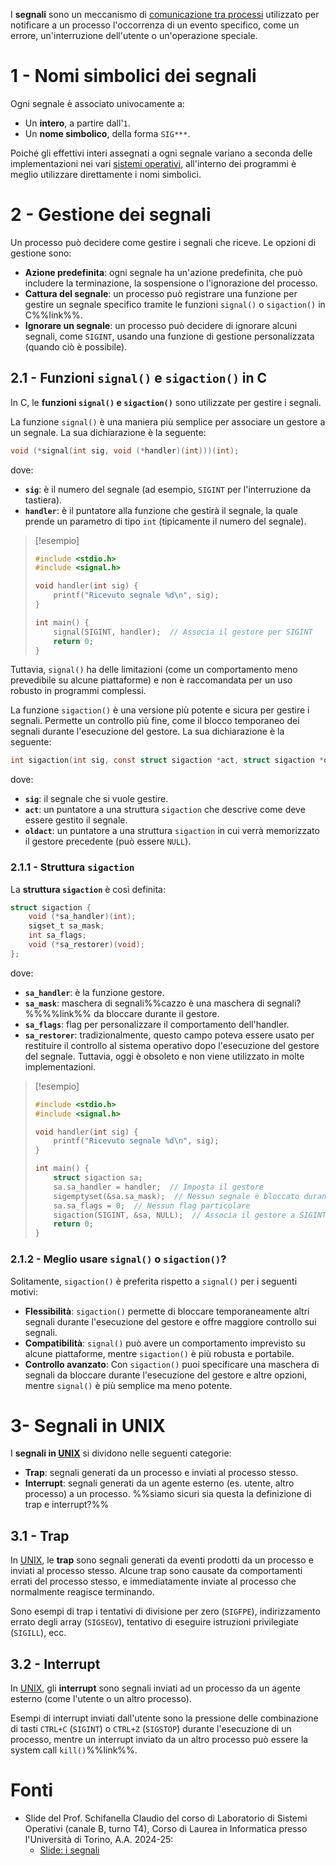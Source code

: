 I **segnali** sono un meccanismo di [comunicazione tra processi](Processi.md#7%20-%20Comunicazione%20tra%20processi%20(IPC)) utilizzato per notificare a un processo l'occorrenza di un evento specifico, come un errore, un'interruzione dell'utente o un'operazione speciale.

# 1 - Nomi simbolici dei segnali

Ogni segnale è associato univocamente a:
- Un **intero**, a partire dall'`1`.
- Un **nome simbolico**, della forma `SIG***`.

Poiché gli effettivi interi assegnati a ogni segnale variano a seconda delle implementazioni nei vari [sistemi operativi](Sistema%20operativo.md), all'interno dei programmi è meglio utilizzare direttamente i nomi simbolici.

# 2 - Gestione dei segnali

Un processo può decidere come gestire i segnali che riceve. Le opzioni di gestione sono:
- **Azione predefinita**: ogni segnale ha un'azione predefinita, che può includere la terminazione, la sospensione o l'ignorazione del processo.
- **Cattura del segnale**: un processo può registrare una funzione per gestire un segnale specifico tramite le funzioni `signal()` o `sigaction()` in C%%link%%.
- **Ignorare un segnale**: un processo può decidere di ignorare alcuni segnali, come `SIGINT`, usando una funzione di gestione personalizzata (quando ciò è possibile).

## 2.1 - Funzioni `signal()` e `sigaction()` in C

In C, le **funzioni `signal()` e `sigaction()`** sono utilizzate per gestire i segnali.

La funzione `signal()` è una maniera più semplice per associare un gestore a un segnale. La sua dichiarazione è la seguente:
```c
void (*signal(int sig, void (*handler)(int)))(int);
```
dove:
- **`sig`**: è il numero del segnale (ad esempio, `SIGINT` per l'interruzione da tastiera).
- **`handler`**: è il puntatore alla funzione che gestirà il segnale, la quale prende un parametro di tipo `int` (tipicamente il numero del segnale).

> [!esempio]
> ```c
> #include <stdio.h>
> #include <signal.h>
> 
> void handler(int sig) {
>     printf("Ricevuto segnale %d\n", sig);
> }
> 
> int main() {
>     signal(SIGINT, handler);  // Associa il gestore per SIGINT
>     return 0;
> }
> ```

Tuttavia, `signal()` ha delle limitazioni (come un comportamento meno prevedibile su alcune piattaforme) e non è raccomandata per un uso robusto in programmi complessi.

La funzione `sigaction()` è una versione più potente e sicura per gestire i segnali. Permette un controllo più fine, come il blocco temporaneo dei segnali durante l'esecuzione del gestore. La sua dichiarazione è la seguente:
```c
int sigaction(int sig, const struct sigaction *act, struct sigaction *oldact);
```
dove:
- **`sig`**: il segnale che si vuole gestire.
- **`act`**: un puntatore a una struttura `sigaction` che descrive come deve essere gestito il segnale.
- **`oldact`**: un puntatore a una struttura `sigaction` in cui verrà memorizzato il gestore precedente (può essere `NULL`).

### 2.1.1 - Struttura `sigaction`

La **struttura `sigaction`** è così definita:
```c
struct sigaction {
    void (*sa_handler)(int);
    sigset_t sa_mask;
    int sa_flags;
    void (*sa_restorer)(void);
};
```
dove:
- **`sa_handler`**: è la funzione gestore.
- **`sa_mask`**: maschera di segnali%%cazzo è una maschera di segnali?%%%%link%% da bloccare durante il gestore.
- **`sa_flags`**: flag per personalizzare il comportamento dell'handler.
- **`sa_restorer`**: tradizionalmente, questo campo poteva essere usato per restituire il controllo al sistema operativo dopo l'esecuzione del gestore del segnale. Tuttavia, oggi è obsoleto e non viene utilizzato in molte implementazioni.

> [!esempio]
> ```c
> #include <stdio.h>
> #include <signal.h>
> 
> void handler(int sig) {
>     printf("Ricevuto segnale %d\n", sig);
> }
> 
> int main() {
>     struct sigaction sa;
>     sa.sa_handler = handler;  // Imposta il gestore
>     sigemptyset(&sa.sa_mask);  // Nessun segnale è bloccato durante l'esecuzione
>     sa.sa_flags = 0;  // Nessun flag particolare
>     sigaction(SIGINT, &sa, NULL);  // Associa il gestore a SIGINT
>     return 0;
> }
> ```

### 2.1.2 - Meglio usare `signal()` o `sigaction()`?

Solitamente, `sigaction()` è preferita rispetto a `signal()` per i seguenti motivi:
- **Flessibilità**: `sigaction()` permette di bloccare temporaneamente altri segnali durante l'esecuzione del gestore e offre maggiore controllo sui segnali.
- **Compatibilità**: `signal()` può avere un comportamento imprevisto su alcune piattaforme, mentre `sigaction()` è più robusta e portabile.
- **Controllo avanzato**: Con `sigaction()` puoi specificare una maschera di segnali da bloccare durante l'esecuzione del gestore e altre opzioni, mentre `signal()` è più semplice ma meno potente.

# 3- Segnali in UNIX

I **segnali in [UNIX](UNIX.md)** si dividono nelle seguenti categorie:
- **Trap**: segnali generati da un processo e inviati al processo stesso.
- **Interrupt**: segnali generati da un agente esterno (es. utente, altro processo) a un processo.
%%siamo sicuri sia questa la definizione di trap e interrupt?%%

## 3.1 - Trap

In [UNIX](UNIX.md), le **trap** sono segnali generati da eventi prodotti da un processo e inviati al processo stesso. Alcune trap sono causate da comportamenti errati del processo stesso, e immediatamente inviate al processo che normalmente reagisce terminando.

Sono esempi di trap i tentativi di divisione per zero (`SIGFPE`), indirizzamento errato degli array (`SIGSEGV`), tentativo di eseguire istruzioni privilegiate (`SIGILL`), ecc.

## 3.2 - Interrupt

In [UNIX](UNIX.md), gli **interrupt** sono segnali inviati ad un processo da un agente esterno (come l'utente o un altro processo).

Esempi di interrupt inviati dall'utente sono la pressione delle combinazione di tasti `CTRL+C` (`SIGINT`) o `CTRL+Z` (`SIGSTOP`) durante l'esecuzione di un processo, mentre un interrupt inviato da un altro processo può essere la system call `kill()`%%link%%.

# Fonti

- Slide del Prof. Schifanella Claudio del corso di Laboratorio di Sistemi Operativi (canale B, turno T4), Corso di Laurea in Informatica presso l'Università di Torino, A.A. 2024-25:
	- [Slide: i segnali](https://informatica.i-learn.unito.it/mod/resource/view.php?id=254494)